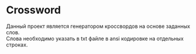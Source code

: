 # Crossword

Данный проект является генератором кроссвордов на основе заданных слов.
<br/>Слова необходимо указать в txt файле в ansi кодировке на отдельных строках.
